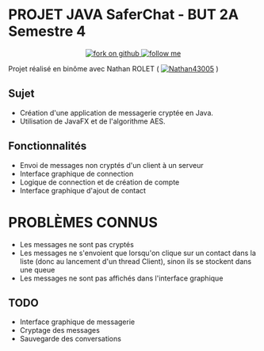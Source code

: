 # PROJET JAVA SaferChat - BUT 2A Semestre 4

<p align="center">
  <a href="https://github.com/NathanArkov/privateChatJava/fork" target="_blank">
    <img src="https://img.shields.io/badge/Fork%20on-GitHub-success?style=flat" alt="fork on github" />
  </a>
  <a href="https://github.com/NathanArkov" target="_blank">
    <img src="https://img.shields.io/badge/Follow%20me-GitHub-success?style=flat" alt="follow me" />
  </a>
</p>

Projet réalisé en binôme avec Nathan ROLET (  <a href="https://github.com/Nathan43005" target="_blank"><img src="https://img.shields.io/badge/Nathan43005-GitHub-informational?style=flat" alt="Nathan43005" /></a> )

## Sujet

- Création d'une application de messagerie cryptée en Java.
- Utilisation de JavaFX et de l'algorithme AES.

## Fonctionnalités
- Envoi de messages non cryptés d'un client à un serveur
- Interface graphique de connection
- Logique de connection et de création de compte
- Interface graphique d'ajout de contact

# PROBLÈMES CONNUS
- Les messages ne sont pas cryptés
- Les messages ne s'envoient que lorsqu'on clique sur un contact dans la liste (donc au lancement d'un thread Client), sinon ils se stockent dans une queue
- Les messages ne sont pas affichés dans l'interface graphique

## TODO
- Interface graphique de messagerie
- Cryptage des messages
- Sauvegarde des conversations
